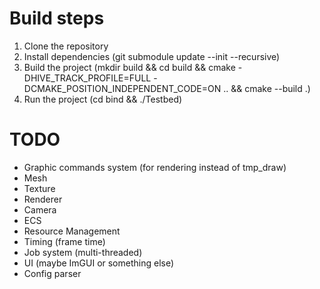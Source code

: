 # Build steps

1. Clone the repository
2. Install dependencies (git submodule update --init --recursive)
3. Build the project (mkdir build && cd build && cmake -DHIVE_TRACK_PROFILE=FULL -DCMAKE_POSITION_INDEPENDENT_CODE=ON .. && cmake --build .)
4. Run the project (cd bind && ./Testbed)


# TODO
- Graphic commands system (for rendering instead of tmp_draw)
- Mesh
- Texture
- Renderer
- Camera
- ECS
- Resource Management
- Timing (frame time)
- Job system (multi-threaded)
- UI (maybe ImGUI or something else)
- Config parser
